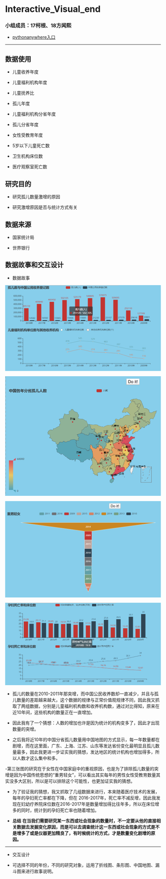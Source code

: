 # Interactive_Visual_end

### 小组成员：17柯根、18方闻熙

- [pythonanywhere入口](http://kegen.pythonanywhere.com/)

----- 

## 数据使用

- 儿童收养年度

- 儿童福利机构年度

- 儿童抚养比

- 孤儿年度

- 儿童福利机构分省年度

- 孤儿分省年度

- 女性受教育年度

- 5岁以下儿童死亡数

- 卫生机构床位数

- 医疗观察室死亡数

## 研究目的

- 研究孤儿数量激增的原因

- 研究激增原因是否与统计方式有关

## 数据来源

- 国家统计局

- 世界银行

## 数据故事和交互设计

- 数据故事

![image](https://github.com/kegen/Interactive_Visual_end/blob/master/ksh2.png)

![image](https://github.com/kegen/Interactive_Visual_end/blob/master/ksh3.png)

![image](https://github.com/kegen/Interactive_Visual_end/blob/master/ksh.png)

![image](https://github.com/kegen/Interactive_Visual_end/blob/master/ksh1.png)


- 孤儿的数量在2010-2011年那突增，而中国公民收养数却一直减少，并且与孤儿数量的差距越来越大，这个数据的规律与正常价值观规律不同，因此我又抓取了两组数据，分别是儿童福利机构数和收养机构数，通过对比得知，原来在近10年间，这些机构的数量正在一直增加。

- 因此我有了一个猜想：人数的增加也许是因为统计的机构变多了，因此才出现数量的突增。

- 之后我将近10年的中国分省孤儿数量用中国地图的方式显示，每一年数量都在剧增，而在这里面，广东、上海、江苏、山东等发达省份变化最明显且孤儿数量最多，因此我更进一步证实我的猜想，发达地区的统计机构也增加得多，所以人数才这么集中和多。

-第三张图的研究在于女性在中国家庭中的重视原因，也是为了排除孤儿数量的突增是因为中国传统思想的“重男轻女”，可以看出其实每年的男性女性受教育数量其实没多大区别，所以是可以排除这个可能性，也更加证实我的猜想。

- 为了验证我的猜想，我又抓取了几组数据来进行，本来随着医疗技术的发展，每年的孕妇死亡率都在下降，但在 2016-2017年，死亡率不减反增，因此我发现在妇幼疗养院床位数在2016-2017年是数量增加得比往年多，所以在床位增多的同时，统计到的孕妇死亡率也随着增加。

- **总结**
**在当我们需要研究某一东西或社会现象的数量时，不一定要从他的直接相关数据去发掘变化原因，而是可以去调查统计这一东西或社会现象的方式是不是增多了或是仪器更加精良了，有时候统计的方式，才是数量变化剧增的原因。**

-----

- 交互设计

- 可选择不同的年份，不同的研究对象，运用了折线图、条形图、中国地图、漏斗图来进行故事说明。
